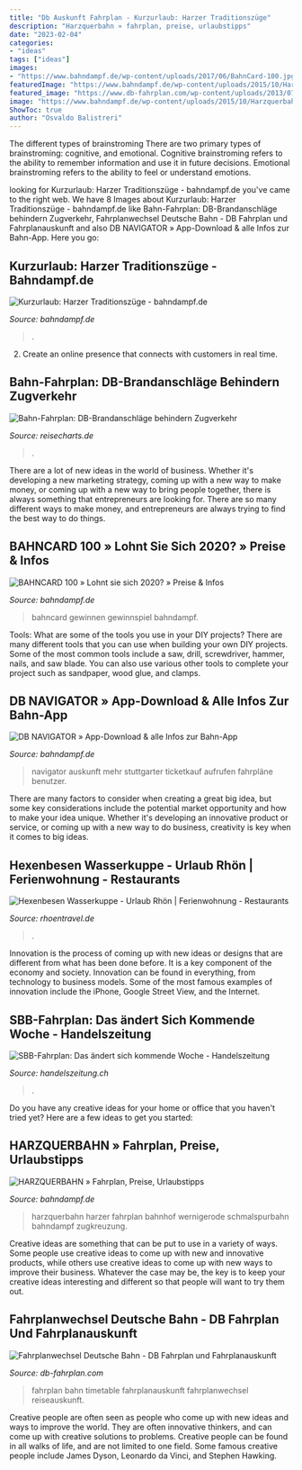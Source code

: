 ```yaml
---
title: "Db Auskunft Fahrplan - Kurzurlaub: Harzer Traditionszüge"
description: "Harzquerbahn » fahrplan, preise, urlaubstipps"
date: "2023-02-04"
categories:
- "ideas"
tags: ["ideas"]
images:
- "https://www.bahndampf.de/wp-content/uploads/2017/06/BahnCard-100.jpg"
featuredImage: "https://www.bahndampf.de/wp-content/uploads/2015/10/Harzquerbahn_Merkwürdige_Zugkreuzung.jpg"
featured_image: "https://www.db-fahrplan.com/wp-content/uploads/2013/07/db-fahrplan-gross.jpg"
image: "https://www.bahndampf.de/wp-content/uploads/2015/10/Harzquerbahn_Merkwürdige_Zugkreuzung.jpg"
ShowToc: true
author: "Osvaldo Balistreri"
---
```



The different types of brainstroming
There are two primary types of brainstroming: cognitive, and emotional. Cognitive brainstroming refers to the ability to remember information and use it in future decisions. Emotional brainstroming refers to the ability to feel or understand emotions.

	

		
looking for Kurzurlaub: Harzer Traditionszüge - bahndampf.de you've came to the right web. We have 8 Images about Kurzurlaub: Harzer Traditionszüge - bahndampf.de like Bahn-Fahrplan: DB-Brandanschläge behindern Zugverkehr, Fahrplanwechsel Deutsche Bahn - DB Fahrplan und Fahrplanauskunft and also DB NAVIGATOR » App-Download &amp; alle Infos zur Bahn-App. Here you go:
		
    
## Kurzurlaub: Harzer Traditionszüge - Bahndampf.de

<img loading=lazy src="https://www.bahndampf.de/wp-content/uploads/2018/04/Brockenbahn-e1523441455959.jpg" onerror="this.onerror=null;this.src='https://tse2.mm.bing.net/th?id=OIP._AikrbCz-T0rHq5c_1iXAwHaE6&amp;pid=15.1';" alt="Kurzurlaub: Harzer Traditionszüge - bahndampf.de">

_Source: bahndampf.de_

>. 

	

2. Create an online presence that connects with customers in real time.

    
## Bahn-Fahrplan: DB-Brandanschläge Behindern Zugverkehr

<img loading=lazy src="http://www.reisecharts.de/wp-content/uploads/2011/10/Bahn-Fahrplan-Auskunft-DB.jpg" onerror="this.onerror=null;this.src='https://tse4.mm.bing.net/th?id=OIP.ZwAwdudFPzLwRheFJyI2EwAAAA&amp;pid=15.1';" alt="Bahn-Fahrplan: DB-Brandanschläge behindern Zugverkehr">

_Source: reisecharts.de_

>. 

	

There are a lot of new ideas in the world of business. Whether it's developing a new marketing strategy, coming up with a new way to make money, or coming up with a new way to bring people together, there is always something that entrepreneurs are looking for. There are so many different ways to make money, and entrepreneurs are always trying to find the best way to do things.

    
## BAHNCARD 100 » Lohnt Sie Sich 2020? » Preise &amp; Infos

<img loading=lazy src="https://www.bahndampf.de/wp-content/uploads/2017/06/BahnCard-100.jpg" onerror="this.onerror=null;this.src='https://tse1.mm.bing.net/th?id=OIP.ky1szovtPjdnUQB2LfvQmwHaE0&amp;pid=15.1';" alt="BAHNCARD 100 » Lohnt sie sich 2020? » Preise &amp; Infos">

_Source: bahndampf.de_

>bahncard gewinnen gewinnspiel bahndampf. 

	

Tools: What are some of the tools you use in your DIY projects?
There are many different tools that you can use when building your own DIY projects. Some of the most common tools include a saw, drill, screwdriver, hammer, nails, and saw blade. You can also use various other tools to complete your project such as sandpaper, wood glue, and clamps.

    
## DB NAVIGATOR » App-Download &amp; Alle Infos Zur Bahn-App

<img loading=lazy src="https://www.bahndampf.de/wp-content/uploads/2015/11/Deutsche-Bahn-Fahrplanauskunft-Tickets.jpg" onerror="this.onerror=null;this.src='https://tse4.mm.bing.net/th?id=OIP.LefkpNJFZVvVE1cz8SmYXQHaE8&amp;pid=15.1';" alt="DB NAVIGATOR » App-Download &amp; alle Infos zur Bahn-App">

_Source: bahndampf.de_

>navigator auskunft mehr stuttgarter ticketkauf aufrufen fahrpläne benutzer. 

	

There are many factors to consider when creating a great big idea, but some key considerations include the potential market opportunity and how to make your idea unique. Whether it's developing an innovative product or service, or coming up with a new way to do business, creativity is key when it comes to big ideas.

    
## Hexenbesen Wasserkuppe - Urlaub Rhön | Ferienwohnung - Restaurants

<img loading=lazy src="https://www.rhoentravel.de/wp-content/uploads/2017/11/hexenbesen1_wasserkuppe.jpg" onerror="this.onerror=null;this.src='https://tse2.mm.bing.net/th?id=OIP.PkCUBUDgeDJejwVnGpMJpQHaE7&amp;pid=15.1';" alt="Hexenbesen Wasserkuppe - Urlaub Rhön | Ferienwohnung - Restaurants">

_Source: rhoentravel.de_

>. 

	

Innovation is the process of coming up with new ideas or designs that are different from what has been done before. It is a key component of the economy and society. Innovation can be found in everything, from technology to business models. Some of the most famous examples of innovation include the iPhone, Google Street View, and the Internet.

    
## SBB-Fahrplan: Das ändert Sich Kommende Woche - Handelszeitung

<img loading=lazy src="https://cdn.handelszeitung.ch/sites/default/files/styles/16x9_890/public/hz/lead_image/sbb_fahrplanwechsel_verkehr.jpg" onerror="this.onerror=null;this.src='https://tse2.mm.bing.net/th?id=OIP.wfkggBp25c4F51D-27GWcwHaEK&amp;pid=15.1';" alt="SBB-Fahrplan: Das ändert sich kommende Woche - Handelszeitung">

_Source: handelszeitung.ch_

>. 

	

Do you have any creative ideas for your home or office that you haven't tried yet? Here are a few ideas to get you started: 

    
## HARZQUERBAHN » Fahrplan, Preise, Urlaubstipps

<img loading=lazy src="https://www.bahndampf.de/wp-content/uploads/2015/10/Harzquerbahn_Merkwürdige_Zugkreuzung.jpg" onerror="this.onerror=null;this.src='https://tse1.mm.bing.net/th?id=OIP.8vvXuTVbq3SeLziH_D97KAHaE7&amp;pid=15.1';" alt="HARZQUERBAHN » Fahrplan, Preise, Urlaubstipps">

_Source: bahndampf.de_

>harzquerbahn harzer fahrplan bahnhof wernigerode schmalspurbahn bahndampf zugkreuzung. 

	

Creative ideas are something that can be put to use in a variety of ways. Some people use creative ideas to come up with new and innovative products, while others use creative ideas to come up with new ways to improve their business. Whatever the case may be, the key is to keep your creative ideas interesting and different so that people will want to try them out.

    
## Fahrplanwechsel Deutsche Bahn - DB Fahrplan Und Fahrplanauskunft

<img loading=lazy src="https://www.db-fahrplan.com/wp-content/uploads/2013/07/db-fahrplan-gross.jpg" onerror="this.onerror=null;this.src='https://tse4.mm.bing.net/th?id=OIP.PM3R5IXvFK4RFQuR3TQyEwHaFj&amp;pid=15.1';" alt="Fahrplanwechsel Deutsche Bahn - DB Fahrplan und Fahrplanauskunft">

_Source: db-fahrplan.com_

>fahrplan bahn timetable fahrplanauskunft fahrplanwechsel reiseauskunft. 

	

Creative people are often seen as people who come up with new ideas and ways to improve the world. They are often innovative thinkers, and can come up with creative solutions to problems. Creative people can be found in all walks of life, and are not limited to one field. Some famous creative people include James Dyson, Leonardo da Vinci, and Stephen Hawking.

